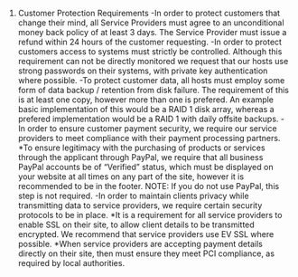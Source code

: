 1. Customer Protection Requirements
	-In order to protect customers that change their mind, all Service Providers must agree to an unconditional money back policy of at least 3 days. The Service Provider must issue a refund within 24 hours of the customer requesting.
	-In order to protect customers access to systems must strictly be controlled. Although this requirement can not be directly monitored we request that our hosts use strong passwords on their systems, with private key authentication where possible. 
	-To protect customer data, all hosts must employ some form of data backup / retention from disk failure. The requirement of this is at least one copy, however more than one is prefered. An example basic implementation of this would be a RAID 1 disk array, whereas a prefered implementation would be a RAID 1 with daily offsite backups. 
	-In order to ensure customer payment security, we require our service providers to meet compliance with their payment processing partners.
		*To ensure legitimacy with the purchasing of products or services through the applicant through PayPal, we require that all business PayPal accounts be of “Verified” status, which must be displayed on your website at all times on any part of the site, however it is recommended to be in the footer. NOTE: If you do not use PayPal, this step is not required.
	-In order to maintain clients privacy while transmitting data to service providers, we require certain security protocols to be in place.
		*It is a requirement for all service providers to enable SSL on their site, to allow client details to be transmitted encrypted. We recommend that service providers use EV SSL where possible.
		*When service providers are accepting payment details directly on their site, then must ensure they meet PCI compliance, as required by local authorities. 